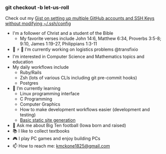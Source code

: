 ### git checkout -b let-us-roll

<!--
**krmckone/krmckone** is a ✨ _special_ ✨ repository because its `README.md` (this file) appears on your GitHub profile.
-->

Check out my [Gist on setting up multiple GitHub accounts and SSH Keys without modifying ~/.ssh/config](https://gist.github.com/krmckone/6f9429b97fe9735a2ab43b3b31049944)

- I'm a follower of Christ and a student of the Bible
   * My favorite verses include John 14:6, Matthew 6:34, Proverbs 3:5-8; 9:10, James 1:19-27, Philippians 1:3-11
- 🔭 ⚡ 🚚 I’m currently working on logistics problems @transfixio
- I'm interested in Computer Science and Mathematics topics and education
- My daily workflows include
    * Ruby/Rails
    * Zsh (lots of various CLIs including git pre-commit hooks)
    * Postgres
- 🌱 I’m currently learning
  * Linux programming interface
  * C Programming
  * Computer Graphics
  * How to make development workflows easier (development and testing)
  * [Basic static site generation](https://github.com/krmckone/lk-site)
- 💬 Ask me about Big Ten football (Iowa born and raised)
- 📚 I like to collect textbooks
- 🎮 I play PC games and enjoy building PCs
- 📫 How to reach me: kmckone1825@gmail.com
